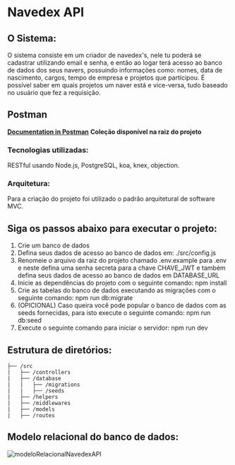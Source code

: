 # Navedex API 

## O Sistema:
O sistema consiste em um criador de navedex's, nele tu poderá se cadastrar utilizando email e senha, e então ao logar terá acesso ao banco de dados dos seus navers, possuindo informações como: nomes, data de nascimento, cargos, tempo de empresa e projetos que participou. É possível saber em quais projetos um naver está e vice-versa, tudo baseado no usuário que fez a requisição.

## Postman
[**Documentation in Postman**](https://documenter.getpostman.com/view/16658273/UVkmQbyA)
**Coleção disponível na raiz do projeto**

### Tecnologias utilizadas:
RESTful usando Node.js, PostgreSQL, koa, knex, objection.

### Arquitetura:
Para a criação do projeto foi utilizado o padrão arquitetural de software MVC.

## Siga os passos abaixo para executar o projeto:
1. Crie um banco de dados
2. Defina seus dados de acesso ao banco de dados em: ./src/config.js 
3. Renomeie o arquivo da raiz do projeto chamado .env.example para .env e neste defina uma senha secreta para a chave CHAVE_JWT e também defina seus dados de acesso ao banco de dados em DATABASE_URL
4. Inicie as dependências do projeto com o seguinte comando: npm install
5. Crie as tabelas do banco de dados executando as migrações com o seguinte comando: npm run db:migrate
7. (OPICIONAL) Caso queira você pode popular o banco de dados com as seeds fornecidas, para isto execute o seguinte comando: npm run db:seed
6. Execute o seguinte comando para iniciar o servidor: npm run dev 

## Estrutura de diretórios:
```
├── /src
|   ├── /controllers
|   ├── /database
|   |   ├── /migrations
|   |   ├── /seeds
|   ├── /helpers
|   ├── /middlewares
|   ├── /models
|   ├── /routes
```
## Modelo relacional do banco de dados:
![modeloRelacionalNavedexAPI](https://user-images.githubusercontent.com/63760217/152434760-eef2ce01-dabf-4819-bc51-20fb66ca910b.png)
